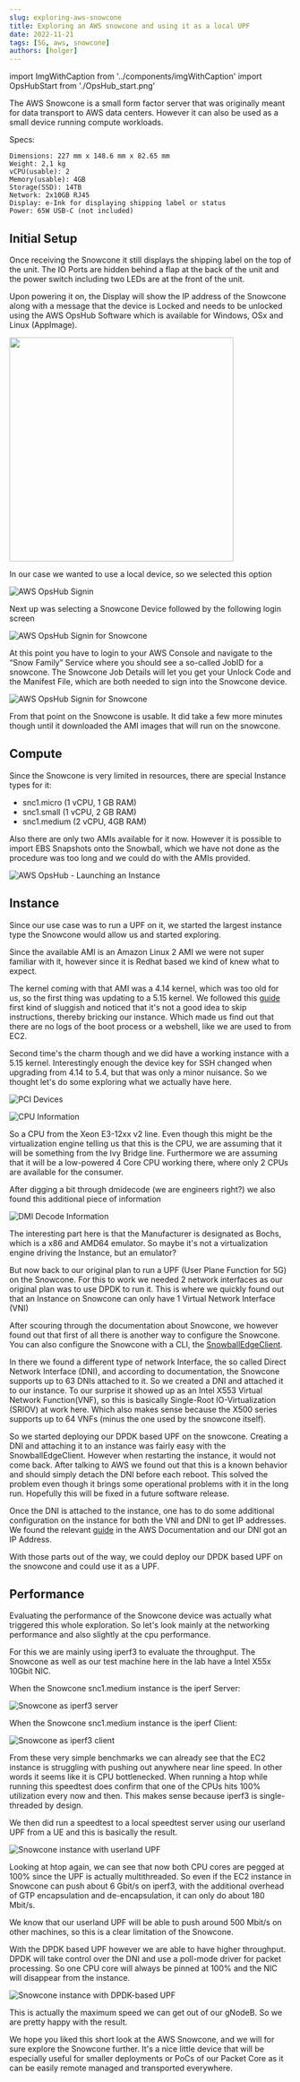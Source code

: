 ```yaml
---
slug: exploring-aws-snowcone
title: Exploring an AWS snowcone and using it as a local UPF
date: 2022-11-21
tags: [5G, aws, snowcone]
authors: [holger]
---
```


import ImgWithCaption from '../components/imgWithCaption'
import OpsHubStart from './OpsHub_start.png'


The AWS Snowcone is a small form factor server that was originally meant for data transport to AWS data centers. 
However it can also be used as a small device running compute workloads.

<!--truncate-->

Specs:
```
Dimensions: 227 mm x 148.6 mm x 82.65 mm
Weight: 2,1 kg
vCPU(usable): 2
Memory(usable): 4GB
Storage(SSD): 14TB
Network: 2x10GB RJ45
Display: e-Ink for displaying shipping label or status
Power: 65W USB-C (not included)
```

## Initial Setup

Once receiving the Snowcone it still displays the shipping label on the top of the unit. The IO Ports are hidden behind 
a flap at the back of the unit and the power switch including two LEDs are at the front of the unit.

Upon powering it on, the Display will show the IP address of the Snowcone along with a message that the device is Locked
and needs to be unlocked using the AWS OpsHub Software which is available for Windows, OSx and Linux (AppImage).

<img src={OpsHubStart} width="400"/>

In our case we wanted to use a local device, so we selected this option

![AWS OpsHub Signin](OpsHub_Signin.png)

Next up was selecting a Snowcone Device followed by the following login screen

![AWS OpsHub Signin for Snowcone](Opshub_Signin_configure.png)

At this point you have to login to your AWS Console and navigate to the “Snow Family” Service where you should see 
a so-called JobID for a snowcone. The Snowcone Job Details will let you get your Unlock Code and the Manifest File, 
which are both needed to sign into the Snowcone device.

![AWS OpsHub Signin for Snowcone](OpsHub_Local_Devices.png)

From that point on the Snowcone is usable. It did take a few more minutes though until it downloaded the AMI images 
that will run on the snowcone.

## Compute

Since the Snowcone is very limited in resources, there are special Instance types for it:
- snc1.micro (1 vCPU, 1 GB RAM)
- snc1.small (1 vCPU, 2 GB RAM)
- snc1.medium (2 vCPU, 4GB RAM)

Also there are only two AMIs available for it now. However it is possible to import EBS Snapshots onto the Snowball, 
which we have not done as the procedure was too long and we could do with the AMIs provided.

![AWS OpsHub - Launching an Instance](OpsHub_Launch_Instance.png)

## Instance

Since our use case was to run a UPF on it, we started the largest instance type the Snowcone would allow us and 
started exploring.

Since the available AMI is an Amazon Linux 2 AMI we were not super familiar with it, however since it is Redhat based 
we kind of knew what to expect.

The kernel coming with that AMI was a 4.14 kernel, which was too old for us, so the first thing was updating to 
a 5.15 kernel. We followed this [guide](https://aws.amazon.com/premiumsupport/knowledge-center/amazon-linux-2-kernel-upgrade/) 
first kind of sluggish and noticed that it's not a good idea to skip instructions, thereby bricking our instance. 
Which made us find out that there are no logs of the boot process or a webshell, like we are used to from EC2.

Second time's the charm though and we did have a working instance with a 5.15 kernel. Interestingly enough the 
device key for SSH changed when upgrading from 4.14 to 5.4, but that was only a minor nuisance.
So we thought let's do some exploring what we actually have here.

![PCI Devices](Instance_lspci.png)

![CPU Information](lscpu.png)

So a CPU from the Xeon E3-12xx v2 line. Even though this might be the virtualization engine telling us that this is 
the CPU, we are assuming that it will be something from the Ivy Bridge line. Furthermore we are assuming that it will 
be a low-powered 4 Core CPU working there, where only 2 CPUs are available for the consumer.

After digging a bit through dmidecode (we are engineers right?) we also found this additional piece of information

![DMI Decode Information](dmidecode.png)

The interesting part here is that the Manufacturer is designated as Bochs, which is a x86 and AMD64 emulator. 
So maybe it's not a virtualization engine driving the Instance, but an emulator?

But now back to our original plan to run a UPF (User Plane Function for 5G) on the Snowcone. For this to work we 
needed 2 network interfaces as our original plan was to use DPDK to run it. This is where we quickly found out that 
an Instance on Snowcone can only have 1 Virtual Network Interface (VNI)

After scouring through the documentation about Snowcone, we however found out that first of all there is another way 
to configure the Snowcone. You can also configure the Snowcone with a CLI, the [SnowballEdgeClient](https://aws.amazon.com/snowball/resources/).

In there we found a different type of network Interface, the so called Direct Network Interface (DNI), and according 
to documentation, the Snowcone supports up to 63 DNIs attached to it.
So we created a DNI and attached it to our instance.
To our surprise it showed up as an Intel X553 Virtual Network Function(VNF), so this is basically 
Single-Root IO-Virtualization (SRIOV) at work here. Which also makes sense because the X500 series supports up 
to 64 VNFs (minus the one used by the snowcone itself).

So we started deploying our DPDK based UPF on the snowcone. Creating a DNI and attaching it to an instance was fairly 
easy with the SnowballEdgeClient. However when restarting the instance, it would not come back. After talking to AWS 
we found out that this is a known behavior and should simply detach the DNI before each reboot. This solved the problem 
even though it brings some operational problems with it in the long run. Hopefully this will be fixed in a future 
software release.

Once the DNI is attached to the instance, one has to do some additional configuration on the instance for both 
the VNI and DNI to get IP addresses. We found the relevant [guide](https://docs.aws.amazon.com/snowball/latest/developer-guide/network-config-ec2.html) 
in the AWS Documentation and our DNI got an IP Address.

With those parts out of the way, we could deploy our DPDK based UPF on the snowcone and could use it as a UPF.

## Performance

Evaluating the performance of the Snowcone device was actually what triggered this whole exploration. So let's look mainly at the networking performance and also slightly at the cpu performance.

For this we are mainly using iperf3 to evaluate the throughput. The Snowcone as well as our test machine here in the lab have a Intel X55x 10Gbit NIC.

When the Snowcone snc1.medium instance is the iperf Server:

![Snowcone as iperf3 server](iperf-server.png)

When the Snowcone snc1.medium instance is the iperf Client:

![Snowcone as iperf3 client](iperf-client.png)

From these very simple benchmarks we can already see that the EC2 instance is struggling with pushing out anywhere 
near line speed. In other words it seems like it is CPU bottlenecked. When running a htop while running this speedtest 
does confirm that one of the CPUs hits 100% utilization every now and then. This makes sense because iperf3 is 
single-threaded by design.

We then did run a speedtest to a local speedtest server using our userland UPF from a UE and this is basically 
the result.

![Snowcone instance with userland UPF](userland-speedtest.png)

Looking at htop again, we can see that now both CPU cores are pegged at 100% since the UPF is actually multithreaded. 
So even if the EC2 instance in Snowcone can push about 6 Gbit/s on iperf3, with the additional overhead of 
GTP encapsulation and de-encapsulation, it can only do about 180 Mbit/s.

We know that our userland UPF will be able to push around 500 Mbit/s on other machines, so this is a clear limitation 
of the Snowcone.

With the DPDK based UPF however we are able to have higher throughput. DPDK will take control over the DNI and use 
a poll-mode driver for packet processing. So one CPU core will always be pinned at 100% and the NIC will 
disappear from the instance.

![Snowcone instance with DPDK-based UPF](vpp-speedtest.png)

This is actually the maximum speed we can get out of our gNodeB. So we are pretty happy with the result.

We hope you liked this short look at the AWS Snowcone, and we will for sure explore the Snowcone further. It's a 
nice little device that will be especially useful for smaller deployments or PoCs of our Packet Core as it can be easily 
remote managed and transported everywhere.